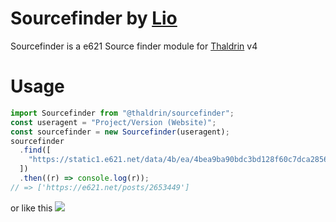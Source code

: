 # Sourcefinder by [Lio](https://wrwlf.co)

Sourcefinder is a e621 Source finder module for [Thaldrin] v4

# Usage

```ts
import Sourcefinder from "@thaldrin/sourcefinder";
const useragent = "Project/Version (Website)";
const sourcefinder = new Sourcefinder(useragent);
sourcefinder
  .find([
    "https://static1.e621.net/data/4b/ea/4bea9ba90bdc3bd128f60c7dca2856a1.png",
  ])
  .then((r) => console.log(r));
// => ['https://e621.net/posts/2653449']
```

or like this
![](https://media.discordapp.net/attachments/498123840547848192/828362247637827624/unknown.png)

[thaldrin]: https://thaldr.in
